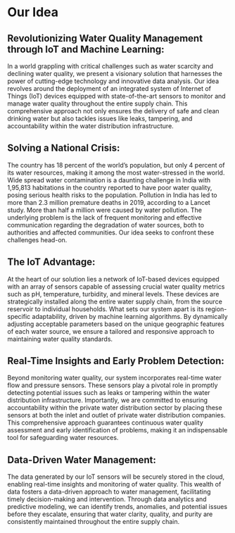 # Our Idea

## Revolutionizing Water Quality Management through IoT and Machine Learning:

In a world grappling with critical challenges such as water scarcity and declining water quality, we present a visionary solution that harnesses the power of cutting-edge technology and innovative data analysis. Our idea revolves around the deployment of an integrated system of Internet of Things (IoT) devices equipped with state-of-the-art sensors to monitor and manage water quality throughout the entire supply chain. This comprehensive approach not only ensures the delivery of safe and clean drinking water but also tackles issues like leaks, tampering, and accountability within the water distribution infrastructure.

## Solving a National Crisis:

The country has 18 percent of the world’s population, but only 4 percent of its water resources, making it among the most water-stressed in the world. Wide spread water contamination is a daunting challenge in India with 1,95,813 habitations in the country reported to have poor water quality, posing serious health risks to the population. Pollution in India has led to more than 2.3 million premature deaths in 2019, according to a Lancet study. More than half a million were caused by water pollution. The underlying problem is the lack of frequent monitoring and effective communication regarding the degradation of water sources, both to authorities and affected communities. Our idea seeks to confront these challenges head-on.

## The IoT Advantage:

At the heart of our solution lies a network of IoT-based devices equipped with an array of sensors capable of assessing crucial water quality metrics such as pH, temperature, turbidity, and mineral levels. These devices are strategically installed along the entire water supply chain, from the source reservoir to individual households. What sets our system apart is its region-specific adaptability, driven by machine learning algorithms. By dynamically adjusting acceptable parameters based on the unique geographic features of each water source, we ensure a tailored and responsive approach to maintaining water quality standards.

## Real-Time Insights and Early Problem Detection:

Beyond monitoring water quality, our system incorporates real-time water flow and pressure sensors. These sensors play a pivotal role in promptly detecting potential issues such as leaks or tampering within the water distribution infrastructure. Importantly, we are committed to ensuring accountability within the private water distribution sector by placing these sensors at both the inlet and outlet of private water distribution companies. This comprehensive approach guarantees continuous water quality assessment and early identification of problems, making it an indispensable tool for safeguarding water resources.

## Data-Driven Water Management:

The data generated by our IoT sensors will be securely stored in the cloud, enabling real-time insights and monitoring of water quality. This wealth of data fosters a data-driven approach to water management, facilitating timely decision-making and intervention. Through data analytics and predictive modeling, we can identify trends, anomalies, and potential issues before they escalate, ensuring that water clarity, quality, and purity are consistently maintained throughout the entire supply chain.
